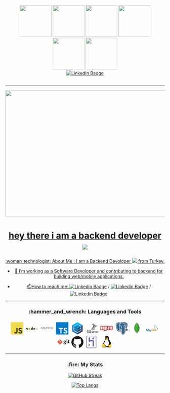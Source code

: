 

<div id="header" align="center" padding="100" justify-content="center">
  <img src="https://media.giphy.com/media/ObZ7fBhu00xqNojNdK/giphy.gif" width="100" height="100"; />
  <img src="https://media.giphy.com/media/ejfEZhz0nh2kR0SZzn/giphy.gif" width="100" height="100"; />
  <img src="https://media.giphy.com/media/kdFc8fubgS31b8DsVu/giphy.gif" width="100" height="100"; />
  <img src="https://media.giphy.com/media/tAjb5pyCEBhEb8jWxC/giphy.gif" width="100" height="100" ; />
  <img src="https://media.giphy.com/media/vISmwpBJUNYzukTnVx/giphy.gif" width="100" height="100"  />
  <img src="https://media.giphy.com/media/jCRobkNa7UrCrIz4zM/giphy.gif" width="100" height="100"; />
    <div id="badges">
      <a href="https://www.linkedin.com/in/bugrauslu/">
        <img src="https://img.shields.io/badge/LinkedIn-blue?style=for-the-badge&logo=linkedin&logoColor=white" alt="LinkedIn Badge"/>     
    </div>
        <img src="https://komarev.com/ghpvc/?username=bugrauslu&style=flat-square&color=blue" alt=""/>
</div>
  <div>
      <hr>
    </div>
    <div align="center">
       <img src="https://media.giphy.com/media/aYQ1Enqu89rQfr4JSS/giphy.gif" width="900" height="400"/>
         <h1>
        hey there i am a backend developer <img src="https://media.giphy.com/media/hvRJCLFzcasrR4ia7z/giphy.gif" width="30px"/>
         </h1>
    </div>
  <div align="center">
      :woman_technologist: About Me :
    I am a Backend Devoloper <img src="https://media.giphy.com/media/WUlplcMpOCEmTGBtBW/giphy.gif" width="30"> from Turkey.
    
  - :telescope: I’m working as a Software Devoloper and contributing to backend for building web/mobile applications.

- :mailbox:How to reach me: [![Linkedin Badge](https://img.shields.io/badge/-bugrauslu-blue?style=flat&logo=Linkedin&logoColor=white)](https://www.linkedin.com/in/bugrauslu/) / [![Linkedin Badge]( https://img.shields.io/badge/-bugrauslu@protonmail.com-blue?style=flat&logo=protonmail&logoColor=white)](bugrauslu@protonmail.com) / [![Linkedin Badge](https://img.shields.io/badge/WhatsApp-05362426778?style=for-the-badge&logo=whatsapp&logoColor=white)](0536-242-67-78) 
  </div>
 

 <div align="center">
      <hr>
      <h3>
       :hammer_and_wrench: Languages and Tools 
       <h3>
    </div>
<div align="center">
  <img src="https://github.com/devicons/devicon/blob/master/icons/javascript/javascript-original.svg" title="JavaScript" alt="JavaScript" width="40"height="40"/>&nbsp;
  <img src="https://github.com/devicons/devicon/blob/master/icons/nodejs/nodejs-original-wordmark.svg" title="NodeJS" alt="NodeJS" width="40" height="40"/>&nbsp;
  <img src="https://github.com/devicons/devicon/blob/master/icons/express/express-original-wordmark.svg" title="express" alt="express" width="40" height="40"/>&nbsp;
  <img src="https://github.com/devicons/devicon/blob/master/icons/typescript/typescript-original.svg" title="typescript" alt="typescript" width="40" height="40"/>&nbsp;
  <img src="https://github.com/devicons/devicon/blob/master/icons/sequelize/sequelize-original.svg" title="sequelize" alt="sequelize" width="40" height="40"/>&nbsp;
  <img src="https://github.com/devicons/devicon/blob/master/icons/microsoftsqlserver/microsoftsqlserver-plain-wordmark.svg" title="MSSQL" **alt="MSSQL" width="40"height="40" />
  <img src="https://github.com/devicons/devicon/blob/master/icons/npm/npm-original-wordmark.svg" title="NPM"  alt="NPM" width="40" height="40"/>&nbsp;
  <img src="https://github.com/devicons/devicon/blob/master/icons/postgresql/postgresql-original.svg" title="postgresql"  alt="postgresql" width="40" height="40"/>&nbsp;
  <img src="https://github.com/devicons/devicon/blob/master/icons/mongodb/mongodb-original.svg" title="MongoDB"  alt="MongoDB" width="40" height="40"/>&nbsp;
  <img src="https://github.com/devicons/devicon/blob/master/icons/mysql/mysql-original-wordmark.svg" title="MySQL"  alt="MySQL" width="40" height="40"/>&nbsp;
  <img src="https://github.com/devicons/devicon/blob/master/icons/git/git-original-wordmark.svg" title="Git" **alt="Git" width="40" height="40" />
  <img src="https://github.com/devicons/devicon/blob/master/icons/github/github-original.svg" title="GitHub" **alt="GitHub" width="40" height="40" />
  <img src="https://github.com/devicons/devicon/blob/master/icons/heroku/heroku-original.svg" title="Heraku" alt="Heraku" width="40" height="40"/>&nbsp;
 <img src="https://github.com/devicons/devicon/blob/master/icons/linux/linux-original.svg" title="linux" **alt="linux" width="40" height="40" />
    
</div> 
  <div align="center">
    <div>
      <hr>
    </div>
     <h3>
   :fire: My Stats 
      </h3>
      
  [![GitHub Streak](http://github-readme-streak-stats.herokuapp.com?user=bugrauslu&theme=dark&background=000000)](https://git.io/streak-stats)
    
  [![Top Langs](https://github-readme-stats.vercel.app/api/top-langs/?username=bugrauslu&layout=compact&theme=vision-friendly-dark)](https://github.com/bugrauslu)
    
  </div>
 

